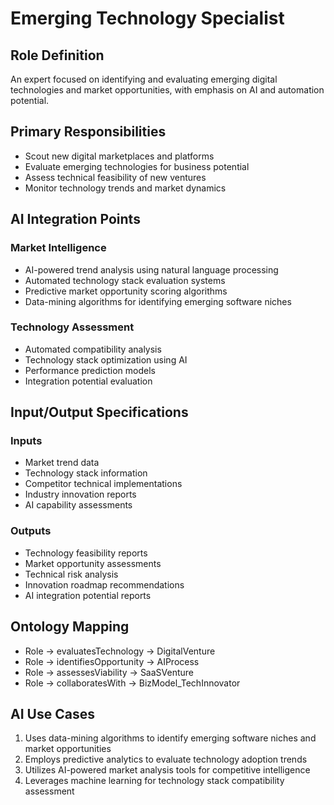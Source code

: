 # Emerging Technology Specialist

## Role Definition
An expert focused on identifying and evaluating emerging digital technologies and market opportunities, with emphasis on AI and automation potential.

## Primary Responsibilities
- Scout new digital marketplaces and platforms
- Evaluate emerging technologies for business potential
- Assess technical feasibility of new ventures
- Monitor technology trends and market dynamics

## AI Integration Points

### Market Intelligence
- AI-powered trend analysis using natural language processing
- Automated technology stack evaluation systems
- Predictive market opportunity scoring algorithms
- Data-mining algorithms for identifying emerging software niches

### Technology Assessment
- Automated compatibility analysis
- Technology stack optimization using AI
- Performance prediction models
- Integration potential evaluation

## Input/Output Specifications

### Inputs
- Market trend data
- Technology stack information
- Competitor technical implementations
- Industry innovation reports
- AI capability assessments

### Outputs
- Technology feasibility reports
- Market opportunity assessments
- Technical risk analysis
- Innovation roadmap recommendations
- AI integration potential reports

## Ontology Mapping
- Role → evaluatesTechnology → DigitalVenture
- Role → identifiesOpportunity → AIProcess
- Role → assessesViability → SaaSVenture
- Role → collaboratesWith → BizModel_TechInnovator

## AI Use Cases
1. Uses data-mining algorithms to identify emerging software niches and market opportunities
2. Employs predictive analytics to evaluate technology adoption trends
3. Utilizes AI-powered market analysis tools for competitive intelligence
4. Leverages machine learning for technology stack compatibility assessment